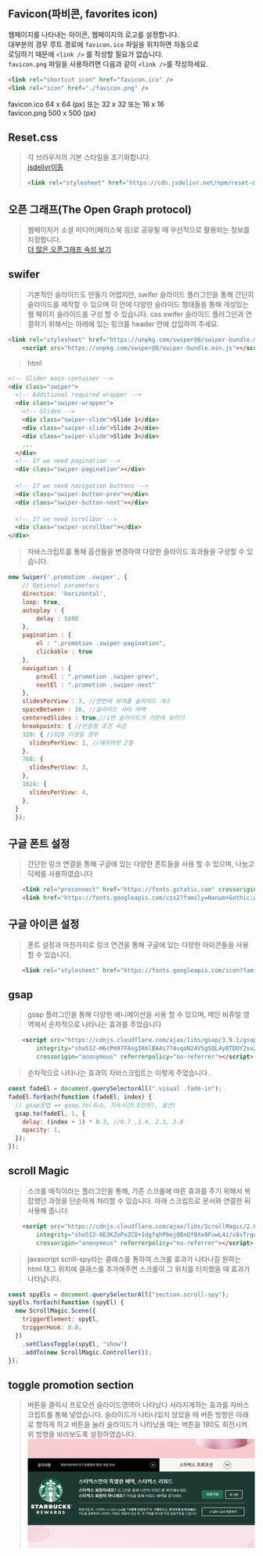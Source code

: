 ## Favicon(파비콘, favorites icon)
웹페이지를 나타내는 아이콘, 웹페이지의 로고를 설정합니다.  
대부분의 경우 루트 경로에 `favicon.ico` 파일을 위치하면 자동으로  
로딩하기 때문에 `<link />` 를 작성할 필요가 없습니다.  
`favicon.png` 파일을 사용하려면 다음과 같이 `<link />`를 작성하세요.  
```html
<link rel="shortcut icon" href="favicon.ico" /> 
<link rel="icon" href="./favicon.png" />
```
favicon.ico 64 x 64 (px) 또는 32 x 32 또는 16 x 16  
favicon.png 500 x 500 (px)

## Reset.css
> 각 브라우저의 기본 스타일을 초기화합니다.  
> [jsdelivr이동](https://www.jsdelivr.com/package/npm/the-new-css-reset)
> ```html
> <link rel="stylesheet" href="https://cdn.jsdelivr.net/npm/reset-css@5.0.1/reset.min.css" />
> ```

## 오픈 그래프(The Open Graph protocol)
>웹페이지가 소셜 미디어(페이스북 등)로 공유될 때 우선적으로 활용되는 정보를 지정합니다.  
[더 많은 오픈그래프 속성 보기](https://ogp.me/)

## swifer
>기본적인 슬라이드도 만들기 어렵지만, swifer 슬라이드 플러그인을 통해 간단히 슬라이드를 제작할 수 있으며
이 안에 다양한 슬라이드 형태들을 통해 개성있는 웹 페이지 슬라이드를 구성 할 수 있습니다.
>css
swifer 슬라이드 플러그인과 연결하기 위해서는 아래에 있는 링크를 header 안에 삽입하여 주세요.
```html
<link rel="stylesheet" href="https://unpkg.com/swiper@8/swiper-bundle.min.css" />
    <script src="https://unpkg.com/swiper@8/swiper-bundle.min.js"></script>
```
>html
```html
<!-- Slider main container -->
<div class="swiper">
  <!-- Additional required wrapper -->
  <div class="swiper-wrapper">
    <!-- Slides -->
    <div class="swiper-slide">Slide 1</div>
    <div class="swiper-slide">Slide 2</div>
    <div class="swiper-slide">Slide 3</div>
    ...
  </div>
  <!-- If we need pagination -->
  <div class="swiper-pagination"></div>

  <!-- If we need navigation buttons -->
  <div class="swiper-button-prev"></div>
  <div class="swiper-button-next"></div>

  <!-- If we need scrollbar -->
  <div class="swiper-scrollbar"></div>
</div>
```
>자바스크립트를 통해 옵션들을 변경하여 다양한 슬라이드 효과들을 구성할 수 있습니다. 
```javascript
new Swiper('.promotion .swiper', {
    // Optional parameters
    direction: 'horizontal',
    loop: true,
    autoplay : {
        delay : 5000
    },
    pagination : {
        el : ".promotion .swiper-pagination",
        clickable : true
    },
    navigation : {
        prevEl : ".promotion .swiper-prev",
        nextEl : ".promotion .swiper-next"
    },
    slidesPerView : 3, //한번에 보여줄 슬라이드 개수
    spaceBetween : 10, //슬라이드 사이 여백
    centeredSlides : true,//1번 슬라이드가 가운데 보이기
    breakpoints: { //반응형 조건 속성
    320: { //320 이상일 경우
      slidesPerView: 1, //레이아웃 2열
    },
    768: {
      slidesPerView: 3,
    },
    1024: {
      slidesPerView: 4,
    },
  }
  });
```

## 구글 폰트 설정
>간단한 링크 연결을 통해 구글에 있는 다양한 폰트들을 사용 할 수 있으며, 나눔고딕체를 사용하였습니다
```html
    <link rel="preconnect" href="https://fonts.gstatic.com" crossorigin>
    <link href="https://fonts.googleapis.com/css2?family=Nanum+Gothic:wght@400;700&display=swap" rel="stylesheet">
```
##  구글 아이콘 설정
>폰트 설정과 마찬가지로 링크 연견을 통해 구글에 있는 다양한 아이콘들을 사용 할 수 있습니다.
```html
    <link rel="stylesheet" href="https://fonts.googleapis.com/icon?family=Material+Icons">
```
## gsap
>gsap 플러그인을 통해 다양한 애니메이션을 사용 할 수 있으며, 메인 비쥬얼 영역에서 순차적으로 나타나는 효과를 주었습니다
```html
    <script src="https://cdnjs.cloudflare.com/ajax/libs/gsap/3.9.1/gsap.min.js"
        integrity="sha512-H6cPm97FAsgIKmlBA4s774vqoN24V5gSQL4yBTDOY2su2DeXZVhQPxFK4P6GPdnZqM9fg1G3cMv5wD7e6cFLZQ=="
        crossorigin="anonymous" referrerpolicy="no-referrer"></script>
```

>순차적으로 나타나는 효과의 자바스크립트는 이렇게 주었습니다.
```javascript
const fadeEl = document.querySelectorAll(".visual .fade-in");
fadeEl.forEach(function (fadeEl, index) {
  // gsap문법 => gsap.to(요소, 지속시간(초단위), 옵션)
  gsap.to(fadeEl, 1, {
    delay: (index + 1) * 0.3, //0.7 ,1.4, 2.1, 2.8
    opacity: 1,
  });
});
```

## scroll Magic
>스크롤 매직이라는 플러그인을 통해, 기존 스크롤에 따른 효과를 주기 위해서 복잡했던 과정을 단순하게 처리할 수 있습니다.
아래 스크립트로 문서와 연결한 뒤 사용해 줍니다.
```html
    <script src="https://cdnjs.cloudflare.com/ajax/libs/ScrollMagic/2.0.8/ScrollMagic.min.js"
        integrity="sha512-8E3KZoPoZCD+1dgfqhPbejQBnQfBXe8FuwL4z/c8sTrgeDMFEnoyTlH3obB4/fV+6Sg0a0XF+L/6xS4Xx1fUEg=="
        crossorigin="anonymous" referrerpolicy="no-referrer"></script>
```

>javascript
scrill-spy라는 클래스를 통하여 스크롤 효과가 나타나길 원하는 html 태그 위치에 클래스를 추가해주면 스크롤이 그 위치를 터치했을 때 효과가 나타납니다.
```javascript
const spyEls = document.querySelectorAll("section.scroll-spy");
spyEls.forEach(function (spyEl) {
  new ScrollMagic.Scene({
    triggerElement: spyEl,
    triggerHook: 0.8,
  })
    .setClassToggle(spyEl, "show")
    .addTo(new ScrollMagic.Controller());
});
```

## toggle promotion section
>버튼을 클릭시 프로모션 슬라이드영역이 나타났다 사라지게하는 효과를 자바스크립트를 통해 넣었습니다.
>슬라이드가 나타나있지 않았을 때 버튼 방향은 아래로 향하게 하고
>버튼을 눌러 슬라이드가 나타났을 때는 버튼을 180도 회전시켜 위 방향을 바라보도록 설정하였습니다.
>![toggle-btn-before](./images/toggle-promotion-before.png)
